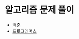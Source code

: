 # 알고리즘 문제 풀이
 * [백준](https://github.com/newbe01/TIL/blob/main/solved/BAEKJOON/BAEKJOON.md)
 * [프로그래머스](https://github.com/newbe01/TIL/blob/main/solved/PROGRAMMERS/PROGRAMMERS.md)
